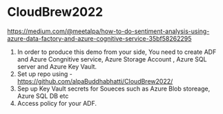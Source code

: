 # CloudBrew2022

https://medium.com/@meetalpa/how-to-do-sentiment-analysis-using-azure-data-factory-and-azure-cognitive-service-35bf58262295

1. In order to produce this demo from your side, You need to create ADF and Azure Congnitive service, Azure Storage Account 
, Azure SQL server and Azure Key Vault.
2. Set up repo using  - https://github.com/alpaBuddhabhatti/CloudBrew2022/ 
3. Sep up Key Vault secrets for Soueces such as Azure Blob storeage, Azure SQL DB etc
4. Access policy for your ADF.


